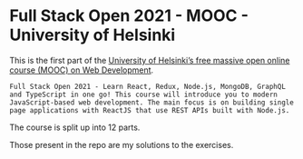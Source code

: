 # Full Stack Open 2021 -  MOOC - University of Helsinki
 
This is the first part of the [University of Helsinki’s free massive open online course (MOOC) on Web Development](https://fullstackopen.com/en/).

`Full Stack Open 2021 - Learn React, Redux, Node.js, MongoDB, GraphQL and TypeScript in one go! This course will introduce you to modern JavaScript-based web development. The main focus is on building single page applications with ReactJS that use REST APIs built with Node.js.`


The course is split up into 12 parts.

Those present in the repo are my solutions to the exercises.
